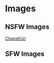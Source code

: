 # Images

## NSFW Images

[ChanelUzi](https://github.com/DJ-JR30/MainDB/blob/main/images/ChanelUzi/Readme.md)


## SFW Images
